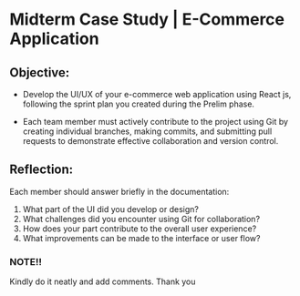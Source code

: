 # Midterm Case Study | E-Commerce Application

## Objective:
- Develop the UI/UX of your e-commerce web application using React js, following the sprint plan you created during the Prelim phase.

- Each team member must actively contribute to the project using Git by creating individual branches, making commits, and submitting pull requests to demonstrate effective collaboration and version control.

## Reflection:
Each member should answer briefly in the documentation:
1. What part of the UI did you develop or design?
2. What challenges did you encounter using Git for collaboration?
3. How does your part contribute to the overall user experience?
4. What improvements can be made to the interface or user flow?

### NOTE!!
Kindly do it neatly and add comments. Thank you